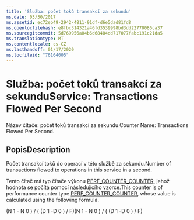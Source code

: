 ```yaml
---
title: 'Služba: počet toků transakcí za sekundu'
ms.date: 03/30/2017
ms.assetid: ec72eb49-2942-4811-91df-d6e5dad81fd8
ms.openlocfilehash: e8fbc314321a46fd3539998bd3dd22770086ca37
ms.sourcegitcommit: 5d769956a04b6d68484dd717077fabc191c21da5
ms.translationtype: MT
ms.contentlocale: cs-CZ
ms.lasthandoff: 01/17/2020
ms.locfileid: "76164005"
---
```

# <a name="service-transactions-flowed-per-second"></a><span data-ttu-id="8e5bc-102">Služba: počet toků transakcí za sekundu</span><span class="sxs-lookup"><span data-stu-id="8e5bc-102">Service: Transactions Flowed Per Second</span></span>
<span data-ttu-id="8e5bc-103">Název čítače: počet toků transakcí za sekundu.</span><span class="sxs-lookup"><span data-stu-id="8e5bc-103">Counter Name: Transactions Flowed Per Second.</span></span>  
  
## <a name="description"></a><span data-ttu-id="8e5bc-104">Popis</span><span class="sxs-lookup"><span data-stu-id="8e5bc-104">Description</span></span>  
 <span data-ttu-id="8e5bc-105">Počet transakcí toků do operací v této službě za sekundu.</span><span class="sxs-lookup"><span data-stu-id="8e5bc-105">Number of transactions flowed to operations in this service in a second.</span></span>  
  
 <span data-ttu-id="8e5bc-106">Tento čítač má typ čítače výkonu [PERF_COUNTER_COUNTER](https://docs.microsoft.com/previous-versions/windows/it-pro/windows-server-2003/cc740048(v=ws.10)), jehož hodnota se počítá pomocí následujícího vzorce.</span><span class="sxs-lookup"><span data-stu-id="8e5bc-106">This counter is of performance counter type [PERF_COUNTER_COUNTER](https://docs.microsoft.com/previous-versions/windows/it-pro/windows-server-2003/cc740048(v=ws.10)), whose value is calculated using the following formula.</span></span>  
  
 <span data-ttu-id="8e5bc-107">(N 1 - N 0 ) / ( (D 1 -D 0 ) / F)</span><span class="sxs-lookup"><span data-stu-id="8e5bc-107">(N 1 - N 0 ) / ( (D 1 -D 0 ) / F)</span></span>
